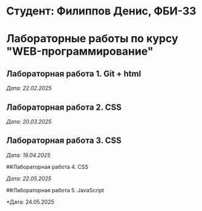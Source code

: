 # Студент: Филиппов Денис, ФБИ-33

# Лабораторные работы по курсу "WEB-программирование"

## Лабораторная работа 1. Git + html

*Дата: 22.02.2025*

## Лабораторная работа 2. CSS

*Дата: 20.03.2025*

## Лабораторная работа 3. CSS

*Дата: 19.04.2025*

##Лабораторная работа 4. CSS

*Дата: 22.05.2025*

##Лабораторная работа 5. JavaScript

*Дата: 24.05.2025
